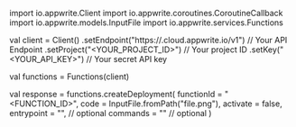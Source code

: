 import io.appwrite.Client
import io.appwrite.coroutines.CoroutineCallback
import io.appwrite.models.InputFile
import io.appwrite.services.Functions

val client = Client()
    .setEndpoint("https://<REGION>.cloud.appwrite.io/v1") // Your API Endpoint
    .setProject("<YOUR_PROJECT_ID>") // Your project ID
    .setKey("<YOUR_API_KEY>") // Your secret API key

val functions = Functions(client)

val response = functions.createDeployment(
    functionId = "<FUNCTION_ID>",
    code = InputFile.fromPath("file.png"),
    activate = false,
    entrypoint = "<ENTRYPOINT>", // optional
    commands = "<COMMANDS>" // optional
)
